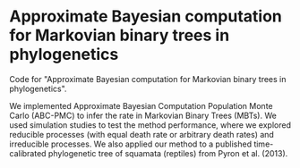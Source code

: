 # Approximate Bayesian computation for Markovian binary trees in phylogenetics
Code for "Approximate Bayesian computation for Markovian binary trees in phylogenetics".

We implemented Approximate Bayesian Computation Population Monte Carlo (ABC-PMC) to infer the rate in Markovian Binary Trees (MBTs). We used simulation studies to test the method performance, where we explored reducible processes (with equal death rate or arbitrary death rates) and irreducible processes. We also applied our method to a published time-calibrated phylogenetic tree of squamata (reptiles) from Pyron et al. (2013).
